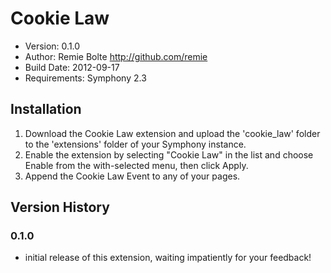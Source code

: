 # Cookie Law

* Version: 0.1.0
* Author: Remie Bolte <http://github.com/remie>
* Build Date: 2012-09-17
* Requirements: Symphony 2.3

## Installation

1. Download the Cookie Law extension and upload the 'cookie_law' folder to the 'extensions' folder of your Symphony instance.
2. Enable the extension by selecting "Cookie Law" in the list and choose Enable from the with-selected menu, then click Apply.
3. Append the Cookie Law Event to any of your pages.

## Version History

### 0.1.0

* initial release of this extension, waiting impatiently for your feedback!